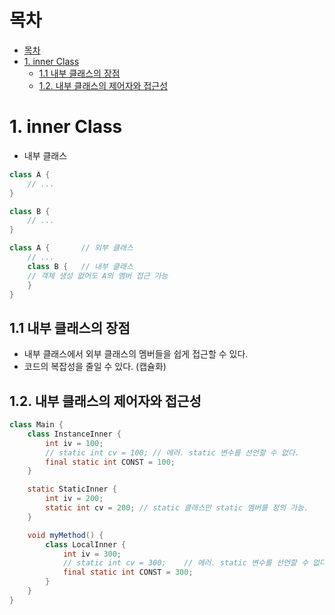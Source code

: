 # 목차
- [목차](#목차)
- [1. inner Class](#1-inner-class)
  - [1.1 내부 클래스의 장점](#11-내부-클래스의-장점)
  - [1.2. 내부 클래스의 제어자와 접근성](#12-내부-클래스의-제어자와-접근성)


# 1. inner Class
- 내부 클래스
```java
class A {
    // ...
}

class B {
    // ...
}

```

```java
class A {       // 외부 클래스
    // ...
    class B {   // 내부 클래스
    // 객체 생성 없어도 A의 멤버 접근 가능
    }
}


```

## 1.1 내부 클래스의 장점
- 내부 클래스에서 외부 클래스의 멤버들을 쉽게 접근할 수 있다.
- 코드의 복잡성을 줄일 수 있다. (캡슐화)

## 1.2. 내부 클래스의 제어자와 접근성

```java
class Main {
    class InstanceInner {
        int iv = 100;
        // static int cv = 100; // 에러. static 변수를 선언할 수 없다.
        final static int CONST = 100;
    }

    static StaticInner {
        int iv = 200;  
        static int cv = 200; // static 클래스만 static 멤버를 정의 가능.
    }

    void myMethod() {
        class LocalInner {
            int iv = 300;
            // static int cv = 300;    // 에러. static 변수를 선언할 수 없다.
            final static int CONST = 300;
        }
    }    
}

```

